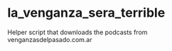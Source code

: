 # la_venganza_sera_terrible
Helper script that downloads the podcasts from venganzasdelpasado.com.ar

